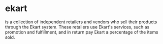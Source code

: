# ekart
is a collection of independent retailers and vendors who sell their products through the Ekart system. These retailers use Ekart's services, such as promotion and fulfillment, and in return pay Ekart a percentage of the items sold.
